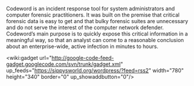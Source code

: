 Codeword is an incident response tool for system administrators and computer forensic practitioners.  It was built on the premise that critical forensic data is easy to get and that bulky forensic suites are unnecessary and do not serve the interest of the computer network defender.  Codeword’s main purpose is to quickly expose this critical information in a meaningful way, so that an analyst can come to a reasonable conclusion about an enterprise-wide, active infection in minutes to hours.

<wiki:gadget url="http://google-code-feed-gadget.googlecode.com/svn/trunk/gadget.xml" up\_feeds="https://sippysworld.org/wordpress/?feed=rss2" width="780"  height="340" border="0" up\_showaddbutton="0"/>